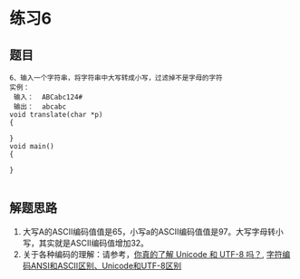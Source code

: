 ﻿# 练习6

## 题目
```
6、输入一个字符串，将字符串中大写转成小写，过滤掉不是字母的字符
实例：
 输入：  ABCabc124#
 输出：  abcabc
void translate(char *p)
{

}
void main()
{

}
 
```
## 解题思路
1. 大写A的ASCII编码值值是65，小写a的ASCII编码值值是97。大写字母转小写，其实就是ASCII编码值增加32。
2. 关于各种编码的理解：请参考，[你真的了解 Unicode 和 UTF-8 吗？](https://www.linuxidc.com/Linux/2018-11/155553.htm), [字符编码ANSI和ASCII区别、Unicode和UTF-8区别](https://blog.csdn.net/xiangxianghehe/article/details/77574965)